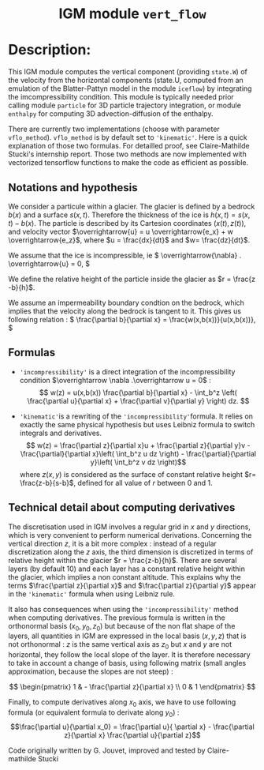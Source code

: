 ### <h1 align="center" id="title">IGM module `vert_flow` </h1>

# Description:

This IGM module computes the vertical component (providing `state.W`) of the velocity from the horizontal components (state.U, computed from an emulation of the Blatter-Pattyn model in the module `iceflow`) by integrating the imcompressibility condition. This module is typically needed prior calling module `particle` for 3D particle trajectory integration, or module `enthalpy` for computing 3D advection-diffusion of the enthalpy.

There are currently two implementations (choose with parameter `vflo_method`). `vflo_method` is by default set to `'kinematic'`.
Here is a quick explanation of those two formulas. For detailled proof, see Claire-Mathilde Stucki's internship report. Those two methods are now implemented with vectorized tensorflow functions to make the code as efficient as possible.

## Notations and hypothesis

We consider a particule within a glacier. 
The glacier is defined by a bedrock $b(x)$ and a surface $s(x,t)$. 
Therefore the thickness of the ice is $h(x,t) = s(x,t) - b(x)$. 
The particle is described by its Cartesion coordinates $(x(t), z(t))$, and velocity vector $\overrightarrow{u} = u \overrightarrow{e_x} + w \overrightarrow{e_z}$, where $u = \frac{dx}{dt}$ and $w= \frac{dz}{dt}$.

We assume that the ice is incompressible, ie 
$
	\overrightarrow{\nabla} . \overrightarrow{u} = 0,
$

We define the relative height of the particle inside the glacier as $r = \frac{z -b}{h}$.

We assume an impermeability boundary condtion on the bedrock, which implies that the velocity along the bedrock is tangent to it. This gives us following relation :
$
	\frac{\partial b}{\partial x} = \frac{w(x,b(x))}{u(x,b(x))},
$

## Formulas

- `'incompressibility'` is a direct integration of the incompressibility condition $\overrightarrow \nabla .\overrightarrow u = 0$ :
$$ w(z) =  u(x,b(x)) \frac{\partial b}{\partial x} - \int_b^z \left( \frac{\partial u}{\partial x} + \frac{\partial v}{\partial y} \right) dz. $$

- `'kinematic'`is a rewriting of the `'incompressibility'`formula. It relies on exactly the same physical hypothesis but uses Leibniz formula to switch integrals and derivatives.
$$ w(z) = \frac{\partial z}{\partial x}u + \frac{\partial z}{\partial y}v - \frac{\partial}{\partial x}\left( \int_b^z u dz \right) - \frac{\partial}{\partial y}\left( \int_b^z v dz \right)$$
where $z(x,y)$ is considered as the surface of constant relative height $r= \frac{z-b}{s-b}$, defined for all value of $r$ between 0 and 1.

## Technical detail about computing derivatives

The discretisation used in IGM involves a regular grid in $x$ and $y$ directions, which is very convenient to perform numerical derivations. Concerning the vertical direction $z$, it is a bit more complex : instead of a regular discretization along the $z$ axis, the third dimension is discretized in terms of relative height within the glacier $r = \frac{z-b}{h}$. There are several layers (by default 10) and each layer has a constant relative height within the glacier, which implies a non constant altitude. This explains why the terms $\frac{\partial z}{\partial x}$ and $\frac{\partial z}{\partial y}$ appear in the `'kinematic'` formula when using Leibniz rule. 

It also has consequences when using the `'incompressibility'` method when computing derivatives. The previous formula is written in the orthonormal basis $(x_0,y_0,z_0)$ but because of the non flat shape of the layers, all quantities in IGM are expressed in the local basis $(x,y,z)$ that is not orthonormal : $z$ is the same vertical axis as $z_0$ but $x$ and $y$ are not horizontal, they follow the local slope of the layer. It is therefore necessary to take in account a change of basis, using following matrix (small angles approximation, because the slopes are not steep) :

$$ \begin{pmatrix}
1 & - \frac{\partial z}{\partial x} \\
0 & 1
\end{pmatrix} $$

Finally, to compute derivatives along $x_0$ axis, we have to use following formula (or equivalent formula to derivate along $y_0$) :
$$\frac{\partial u}{\partial x_0} = \frac{\partial u}{ \partial x} - \frac{\partial z}{\partial x} \frac{\partial u}{\partial z}$$

Code originally written by G. Jouvet, improved and tested by Claire-mathilde Stucki
